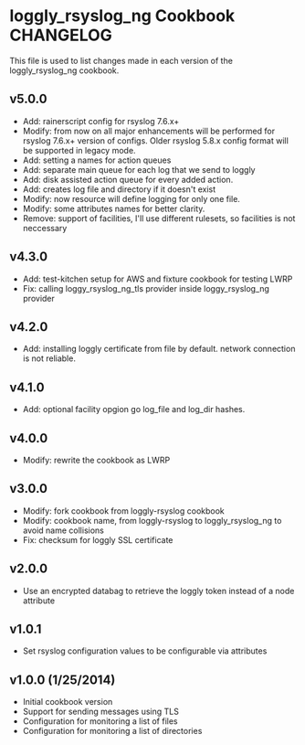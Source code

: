 loggly_rsyslog_ng Cookbook CHANGELOG
==========================
This file is used to list changes made in each version of the loggly_rsyslog_ng cookbook.

v5.0.0
------------------

- Add: rainerscript config for rsyslog 7.6.x+
- Modify: from now on all major enhancements will be performed for
  rsyslog 7.6.x+ version of configs. Older rsyslog 5.8.x config format
  will be supported in legacy mode.
- Add: setting a names for action queues
- Add: separate main queue for each log that we send to loggly
- Add: disk assisted action queue for every added action.
- Add: creates log file and directory if it doesn't exist
- Modify: now resource will define logging for only one file.
- Modify: some attributes names for better clarity.
- Remove: support of facilities, I'll use different rulesets, so
  facilities is not neccessary

v4.3.0
------------------

- Add: test-kitchen setup for AWS and fixture cookbook for testing
LWRP
- Fix: calling loggy_rsyslog_ng_tls provider inside loggy_rsyslog_ng
provider

v4.2.0
------------------

- Add: installing loggly certificate from file by default. network connection is not reliable.

v4.1.0
------------------

- Add: optional facility opgion go log_file and log_dir hashes.

v4.0.0
------------------

- Modify: rewrite the cookbook as LWRP

v3.0.0
------------------

- Modify: fork cookbook from loggly-rsyslog cookbook
- Modify: cookbook name, from loggly-rsyslog to loggly_rsyslog_ng to avoid name collisions
- Fix: checksum for loggly SSL certificate

v2.0.0
------------------
- Use an encrypted databag to retrieve the loggly token instead of a node attribute

v1.0.1
-------------------
- Set rsyslog configuration values to be configurable via attributes

v1.0.0 (1/25/2014)
-------------------
- Initial cookbook version
- Support for sending messages using TLS
- Configuration for monitoring a list of files
- Configuration for monitoring a list of directories
